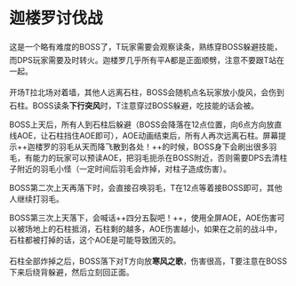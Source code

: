 # 迦楼罗讨伐战

这是一个略有难度的BOSS了，<img class="no-zoom sm-icon" :src="$withBase('/images/jobs/tank.png')" height="20">T玩家需要会观察读条，熟练穿BOSS躲避技能，而<img class="no-zoom sm-icon" :src="$withBase('/images/jobs/dps.png')" height="20">DPS玩家需要及时转火。迦楼罗几乎所有平A都是正面顺劈，注意不要跟T站在一起。

开场<img class="no-zoom sm-icon" :src="$withBase('/images/jobs/tank.png')" height="20">T拉北场对着墙，其他人远离石柱，BOSS会随机点名玩家放小旋风，会伤到石柱。BOSS读条**下行突风**时，<img class="no-zoom sm-icon" :src="$withBase('/images/jobs/tank.png')" height="20">T注意穿过BOSS躲避，吃技能的话会被<Status :id="142" name="眩晕" />。

BOSS上天后，所有人到石柱后躲避（BOSS会降落在12点位置，向6点方向放直线AOE，让石柱挡住AOE即可），AOE动画结束后，所有人再次远离石柱。屏幕提示++迦楼罗的羽毛从天而降飞散到各处！++的时候，BOSS身下会刷出很多羽毛，有能力的玩家可以预读AOE，把羽毛扼杀在BOSS附近，否则需要DPS去清柱子附近的羽毛小怪（一定时间后羽毛会炸掉，对柱子造成伤害）。

BOSS第二次上天再落下时，会直接召唤羽毛，T在12点等着接BOSS即可，其他人继续打羽毛。

BOSS第三次上天落下，会喊话++四分五裂吧！++，使用全屏AOE，AOE伤害可以被场地上的石柱抵消，石柱剩的越多，AOE伤害越小，如果在之前的战斗中，石柱都被打掉的话，这个AOE是可能导致团灭的。

石柱全部炸掉之后，BOSS落下对T方向放**寒风之歌**，伤害很高，<img class="no-zoom sm-icon" :src="$withBase('/images/jobs/tank.png')" height="20">T要注意在BOSS下来后绕背躲避，然后立刻回正面。